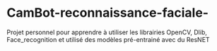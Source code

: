 # CamBot-reconnaissance-faciale-
Projet personnel pour apprendre à utiliser les librairies OpenCV, Dlib, Face_recognition et utilisé des modèles pré-entrainé avec du ResNET
